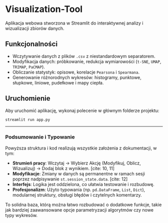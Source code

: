 # Visualization-Tool

Aplikacja webowa stworzona w Streamlit do interaktywnej analizy i wizualizacji zbiorów danych.

## Funkcjonalności

* Wczytywanie danych z plików `.csv` z niestandardowym separatorem. 
* Modyfikacja danych: próbkowanie, redukcja wymiarowości (`t-SNE`, `UMAP`, `TRIMAP`, `PaCMAP`). 
* Obliczanie statystyk: opisowe, korelacje `Pearsona` i `Spearmana`. 
* Generowanie różnorodnych wykresów: histogramy, punktowe, słupkowe, liniowe, pudełkowe i mapy ciepła. 

## Uruchomienie

Aby uruchomić aplikację, wykonaj polecenie w głównym folderze projektu:

```bash
streamlit run app.py
```

---

### **Podsumowanie i Typowanie**

Powyższa struktura i kod realizują wszystkie założenia z dokumentacji, w tym:
* **Strumień pracy**: Wczytaj -> Wybierz Akcję (Modyfikuj, Oblicz, Wizualizuj) -> Dodaj blok z wynikiem. [cite: 10, 11]
* **Modyfikacje**: Zmiany w danych są permanentne w ramach sesji poprzez nadpisywanie `st.session_state.data`. [cite: 12]
* **Interfejs**: Logika jest oddzielona, co ułatwia testowanie i rozbudowę.
* **Profesjonalizm**: Użyto typowania (np. `pd.DataFrame`, `List`, `Dict`), modularnej struktury, obsługi błędów i czytelnych komentarzy.

To solidna baza, którą można łatwo rozbudować o dodatkowe funkcje, takie jak bardziej zaawansowane opcje parametryzacji algorytmów czy nowe typy wykresów.